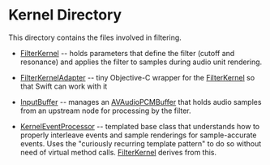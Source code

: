 # Kernel Directory

This directory contains the files involved in filtering.

- [FilterKernel](FilterKernel.hpp) -- holds parameters that define the filter (cutoff and resonance) and applies the filter to
  samples during audio unit rendering.

- [FilterKernelAdapter](FilterKernelAdapter.h) -- tiny Objective-C wrapper for the [FilterKernel](FilterKernel.hpp) so that
  Swift can work with it

- [InputBuffer](InputBuffer.hpp) -- manages an [AVAudioPCMBuffer](https://developer.apple.com/documentation/avfaudio/avaudiopcmbuffer)
  that holds audio samples from an upstream node for processing by the filter.

- [KernelEventProcessor](KernelEventProcessor.hpp) -- templated base class that understands how to properly interleave events
  and sample renderings for sample-accurate events. Uses the "curiously recurring template pattern" to do so
  without need of virtual method calls. [FilterKernel](FilterKernel.hpp) derives from this.
